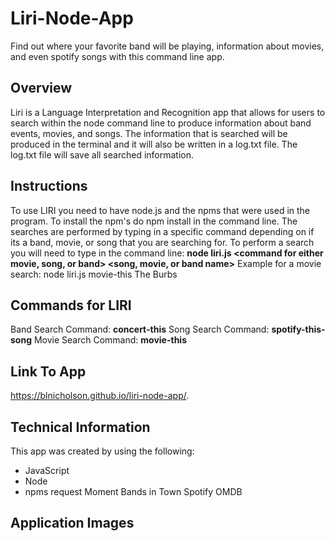 # **Liri-Node-App**
Find out where your favorite band will be playing, information about movies, and even spotify songs with this command line app.
## **Overview**
 Liri is a Language Interpretation and Recognition app that allows for users to search within the node command line to produce information about band events, movies, and songs.  The information that is searched will be produced in the terminal and it will also be written in a log.txt file.  The log.txt file will save all searched information. 
## **Instructions**
To use LIRI you need to have node.js and the npms that were used in the program. To install the npm's do npm install in the command line.  The searches are performed by typing in a specific command depending on if its a band, movie, or song that you are searching for. To perform a search you will need to type in the command line: **node liri.js <command for either movie, song, or band> <song, movie, or band name>**
Example for a movie search: node liri.js movie-this The Burbs
## **Commands for LIRI**
Band Search Command: **concert-this**
Song Search Command: **spotify-this-song**
Movie Search Command: **movie-this**
## **Link To App**
https://blnicholson.github.io/liri-node-app/. 
## **Technical Information**
This app was created by using the following:
* JavaScript
* Node
* npms
   request
   Moment
   Bands in Town
   Spotify
   OMDB
## **Application Images**

